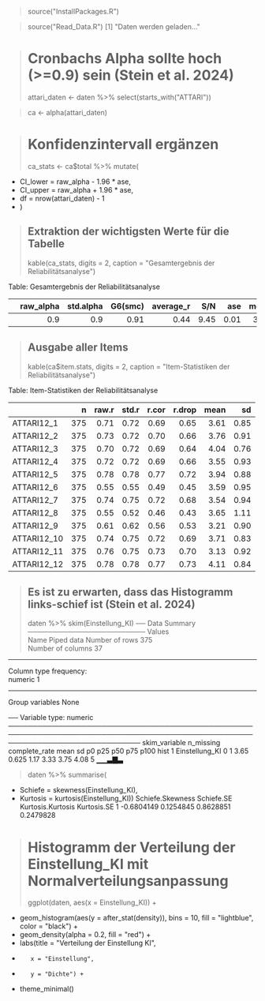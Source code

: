 
> source("InstallPackages.R")

> source("Read_Data.R")
[1] "Daten werden geladen..."

> # Cronbachs Alpha sollte hoch (>=0.9) sein (Stein et al. 2024)
> attari_daten <- daten %>% select(starts_with("ATTARI"))

> ca <- alpha(attari_daten)

> # Konfidenzintervall ergänzen
> ca_stats <- ca$total %>% mutate(
+   CI_lower = raw_alpha - 1.96 * ase,
+   CI_upper = raw_alpha + 1.96 * ase,
+   df = nrow(attari_daten) - 1
+ )

> ## Extraktion der wichtigsten Werte für die Tabelle
> kable(ca_stats, digits = 2, caption = "Gesamtergebnis der Reliabilitätsanalyse")


Table: Gesamtergebnis der Reliabilitätsanalyse

|   | raw_alpha| std.alpha| G6(smc)| average_r|  S/N|  ase| mean|   sd| median_r| CI_lower| CI_upper|  df|
|:--|---------:|---------:|-------:|---------:|----:|----:|----:|----:|--------:|--------:|--------:|---:|
|   |       0.9|       0.9|    0.91|      0.44| 9.45| 0.01| 3.65| 0.63|     0.46|     0.89|     0.92| 374|

> ## Ausgabe aller Items
> kable(ca$item.stats, digits = 2, caption = "Item-Statistiken der Reliabilitätsanalyse")


Table: Item-Statistiken der Reliabilitätsanalyse

|            |   n| raw.r| std.r| r.cor| r.drop| mean|   sd|
|:-----------|---:|-----:|-----:|-----:|------:|----:|----:|
|ATTARI12_1  | 375|  0.71|  0.72|  0.69|   0.65| 3.61| 0.85|
|ATTARI12_2  | 375|  0.73|  0.72|  0.70|   0.66| 3.76| 0.91|
|ATTARI12_3  | 375|  0.70|  0.72|  0.69|   0.64| 4.04| 0.76|
|ATTARI12_4  | 375|  0.72|  0.72|  0.69|   0.66| 3.55| 0.93|
|ATTARI12_5  | 375|  0.78|  0.78|  0.77|   0.72| 3.94| 0.88|
|ATTARI12_6  | 375|  0.55|  0.55|  0.49|   0.45| 3.59| 0.95|
|ATTARI12_7  | 375|  0.74|  0.75|  0.72|   0.68| 3.54| 0.94|
|ATTARI12_8  | 375|  0.55|  0.52|  0.46|   0.43| 3.65| 1.11|
|ATTARI12_9  | 375|  0.61|  0.62|  0.56|   0.53| 3.21| 0.90|
|ATTARI12_10 | 375|  0.74|  0.75|  0.72|   0.69| 3.71| 0.83|
|ATTARI12_11 | 375|  0.76|  0.75|  0.73|   0.70| 3.13| 0.92|
|ATTARI12_12 | 375|  0.78|  0.78|  0.77|   0.73| 4.11| 0.84|

> ## Es ist zu erwarten, dass das Histogramm links-schief ist (Stein et al. 2024)
> daten %>% skim(Einstellung_KI) 
── Data Summary ────────────────────────
                           Values    
Name                       Piped data
Number of rows             375       
Number of columns          37        
_______________________              
Column type frequency:               
  numeric                  1         
________________________             
Group variables            None      

── Variable type: numeric ───────────────────────────────────────────────────────────────────────────────────────────────────────────────────────────────
  skim_variable  n_missing complete_rate mean    sd   p0  p25  p50  p75 p100 hist 
1 Einstellung_KI         0             1 3.65 0.625 1.17 3.33 3.75 4.08    5 ▁▁▃▇▃

> daten %>% summarise(
+   Schiefe = skewness(Einstellung_KI), 
+   Kurtosis = kurtosis(Einstellung_KI)) 
  Schiefe.Skewness Schiefe.SE Kurtosis.Kurtosis Kurtosis.SE
1       -0.6804149  0.1254845         0.8628851   0.2479828

> # Histogramm der Verteilung der Einstellung_KI mit Normalverteilungsanpassung
> ggplot(daten, aes(x = Einstellung_KI)) +
+   geom_histogram(aes(y = after_stat(density)), bins = 10, fill = "lightblue", color = "black") +
+   geom_density(alpha = 0.2, fill = "red") +
+   labs(title = "Verteilung der Einstellung KI",
+        x = "Einstellung",
+        y = "Dichte") +
+   theme_minimal()
